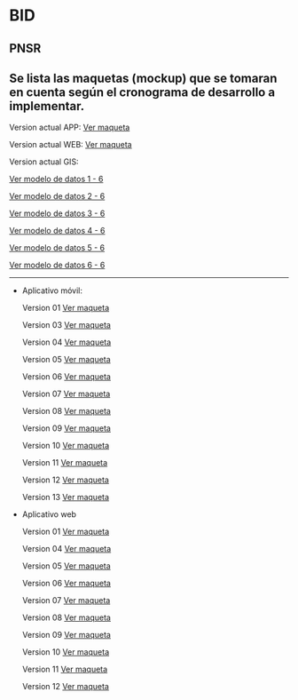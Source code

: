 # BID

## PNSR
  Se lista las maquetas (mockup) que se tomaran en cuenta según el cronograma de desarrollo a implementar.
  -------------------
  
  Version actual APP: [Ver maqueta](https://gisdeveloperssac.github.io/MockupBID_Monitoreo/Movil/Version/index.html)
  
  Version actual WEB: [Ver maqueta](https://gisdeveloperssac.github.io/MockupBID_Monitoreo/Web/Version/index.html)
  
  Version actual GIS: 
  
  [Ver modelo de datos 1 - 6](https://gisdeveloperssac.github.io/MockupBID_Monitoreo/GIS/SIRWASH_01_06.html)
  
  [Ver modelo de datos 2 - 6](https://gisdeveloperssac.github.io/MockupBID_Monitoreo/GIS/SIRWASH_02_06.html)
  
  [Ver modelo de datos 3 - 6](https://gisdeveloperssac.github.io/MockupBID_Monitoreo/GIS/SIRWASH_03_06.html)
  
  [Ver modelo de datos 4 - 6](https://gisdeveloperssac.github.io/MockupBID_Monitoreo/GIS/SIRWASH_04_06.html)
  
  [Ver modelo de datos 5 - 6](https://gisdeveloperssac.github.io/MockupBID_Monitoreo/GIS/SIRWASH_05_06.html)
  
  [Ver modelo de datos 6 - 6](https://gisdeveloperssac.github.io/MockupBID_Monitoreo/GIS/SIRWASH_06_06.html)
  
  
  -------------------
  
- Aplicativo móvil:

  Version 01 [Ver maqueta](https://gisdeveloperssac.github.io/MockupBID_Monitoreo/Movil/Version01/index.html)

  Version 03 [Ver maqueta](https://gisdeveloperssac.github.io/MockupBID_Monitoreo/Movil/Version03/index.html)
  
  Version 04 [Ver maqueta](https://gisdeveloperssac.github.io/MockupBID_Monitoreo/Movil/Version04/index.html)
  
  Version 05 [Ver maqueta](https://gisdeveloperssac.github.io/MockupBID_Monitoreo/Movil/Version05/index.html)
  
  Version 06 [Ver maqueta](https://gisdeveloperssac.github.io/MockupBID_Monitoreo/Movil/Version06/index.html)
  
  Version 07 [Ver maqueta](https://gisdeveloperssac.github.io/MockupBID_Monitoreo/Movil/Version07/index.html)
  
  Version 08 [Ver maqueta](https://gisdeveloperssac.github.io/MockupBID_Monitoreo/Movil/Version08/index.html)
  
  Version 09 [Ver maqueta](https://gisdeveloperssac.github.io/MockupBID_Monitoreo/Movil/Version09/index.html)
  
  Version 10 [Ver maqueta](https://gisdeveloperssac.github.io/MockupBID_Monitoreo/Movil/Version10/index.html)
  
  Version 11 [Ver maqueta](https://gisdeveloperssac.github.io/MockupBID_Monitoreo/Movil/Version11/index.html)
  
  Version 12 [Ver maqueta](https://gisdeveloperssac.github.io/MockupBID_Monitoreo/Movil/Version12/index.html)

  Version 13 [Ver maqueta](https://gisdeveloperssac.github.io/MockupBID_Monitoreo/Movil/Version13/index.html)

- Aplicativo web

  Version 01 [Ver maqueta](https://gisdeveloperssac.github.io/MockupBID_Monitoreo/Web/VersionWeb_01/index.html)
  
  Version 04 [Ver maqueta](https://gisdeveloperssac.github.io/MockupBID_Monitoreo/Web/VersionWeb_04/index.html)
  
  Version 05 [Ver maqueta](https://gisdeveloperssac.github.io/MockupBID_Monitoreo/Web/VersionWeb_05/index.html)
  
  Version 06 [Ver maqueta](https://gisdeveloperssac.github.io/MockupBID_Monitoreo/Web/VersionWeb_06/index.html)
  
  Version 07 [Ver maqueta](https://gisdeveloperssac.github.io/MockupBID_Monitoreo/Web/VersionWeb_07/index.html)
  
  Version 08 [Ver maqueta](https://gisdeveloperssac.github.io/MockupBID_Monitoreo/Web/VersionWeb_08/index.html)
  
  Version 09 [Ver maqueta](https://gisdeveloperssac.github.io/MockupBID_Monitoreo/Web/VersionWeb_09/index.html)
  
  Version 10 [Ver maqueta](https://gisdeveloperssac.github.io/MockupBID_Monitoreo/Web/VersionWeb_10/index.html)
  
  Version 11 [Ver maqueta](https://gisdeveloperssac.github.io/MockupBID_Monitoreo/Web/VersionWeb_11/index.html)

  Version 12 [Ver maqueta](https://gisdeveloperssac.github.io/MockupBID_Monitoreo/Web/VersionWeb_12/index.html)
